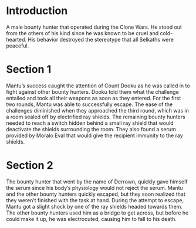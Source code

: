 # Introduction

A male bounty hunter that operated during the Clone Wars.
He stood out from the others of his kind since he was known to be cruel and cold-hearted.
His behavior destroyed the stereotype that all Selkaths were peaceful.

# Section 1

Mantu’s success caught the attention of Count Dooku as he was called in to fight against other bounty hunters.
Dooku told them what the challenge entailed and took all their weapons as soon as they entered.
For the first two rounds, Mantu was able to successfully escape.
The ease of the challenges diminished when they approached the third round, which was in a room sealed off by electrified ray shields.
The remaining bounty hunters needed to reach a switch hidden behind a small ray shield that would deactivate the shields surrounding the room.
They also found a serum provided by Moralo Eval that would give the recipient immunity to the ray shields.

# Section 2

The bounty hunter that went by the name of Derrown, quickly gave himself the serum since his body’s physiology would not reject the serum.
Mantu and the other bounty hunters quickly escaped, but they soon realized that they weren’t finished with the task at hand.
During the attempt to escape, Mantu got a slight shock by one of the ray shields headed towards them.
The other bounty hunters used him as a bridge to get across, but before he could make it up, he was electrocuted, causing him to fall to his death.

